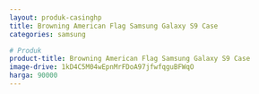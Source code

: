 ```yaml
---
layout: produk-casinghp
title: Browning American Flag Samsung Galaxy S9 Case
categories: samsung

# Produk
product-title: Browning American Flag Samsung Galaxy S9 Case
image-drive: 1kD4C5M04wEpnMrFDoA97jfwfqguBFWqO
harga: 90000
---
```


